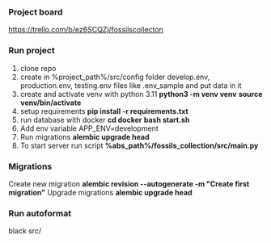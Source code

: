 ### Project board
https://trello.com/b/ez6SCQZj/fossilscollecton

### Run project

1. clone repo
2. create in %project_path%/src/config folder develop.env, production.env, testing.env files
like .env_sample and put data in it 
3. create and activate venv with python 3.11
    **python3 -m venv venv**
    **source venv/bin/activate**
4. setup requirements
    **pip install -r requirements.txt**
5. run database with docker
    **cd docker**
    **bash start.sh**
6. Add env variable APP_ENV=development 
7. Run migrations 
    **alembic upgrade head**
8. To start server run script 
    **%abs_path%/fossils_collection/src/main.py**


### Migrations
Create new migration
    **alembic revision --autogenerate -m "Create first migration"**
Upgrade migrations
    **alembic upgrade head**


### Run autoformat

black src/